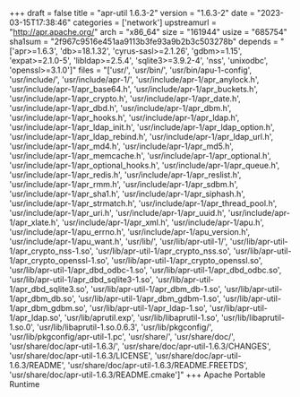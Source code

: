 +++
draft = false
title = "apr-util 1.6.3-2"
version = "1.6.3-2"
date = "2023-03-15T17:38:46"
categories = ['network']
upstreamurl = "http://apr.apache.org/"
arch = "x86_64"
size = "161944"
usize = "685754"
sha1sum = "2f967c9516e451aa9113b3fe93a9b2b3c503278b"
depends = "['apr>=1.6.3', 'db>=18.1.32', 'cyrus-sasl>=2.1.26', 'gdbm>=1.15', 'expat>=2.1.0-5', 'libldap>=2.5.4', 'sqlite3>=3.9.2-4', 'nss', 'unixodbc', 'openssl>=3.1.0']"
files = "['usr/', 'usr/bin/', 'usr/bin/apu-1-config', 'usr/include/', 'usr/include/apr-1/', 'usr/include/apr-1/apr_anylock.h', 'usr/include/apr-1/apr_base64.h', 'usr/include/apr-1/apr_buckets.h', 'usr/include/apr-1/apr_crypto.h', 'usr/include/apr-1/apr_date.h', 'usr/include/apr-1/apr_dbd.h', 'usr/include/apr-1/apr_dbm.h', 'usr/include/apr-1/apr_hooks.h', 'usr/include/apr-1/apr_ldap.h', 'usr/include/apr-1/apr_ldap_init.h', 'usr/include/apr-1/apr_ldap_option.h', 'usr/include/apr-1/apr_ldap_rebind.h', 'usr/include/apr-1/apr_ldap_url.h', 'usr/include/apr-1/apr_md4.h', 'usr/include/apr-1/apr_md5.h', 'usr/include/apr-1/apr_memcache.h', 'usr/include/apr-1/apr_optional.h', 'usr/include/apr-1/apr_optional_hooks.h', 'usr/include/apr-1/apr_queue.h', 'usr/include/apr-1/apr_redis.h', 'usr/include/apr-1/apr_reslist.h', 'usr/include/apr-1/apr_rmm.h', 'usr/include/apr-1/apr_sdbm.h', 'usr/include/apr-1/apr_sha1.h', 'usr/include/apr-1/apr_siphash.h', 'usr/include/apr-1/apr_strmatch.h', 'usr/include/apr-1/apr_thread_pool.h', 'usr/include/apr-1/apr_uri.h', 'usr/include/apr-1/apr_uuid.h', 'usr/include/apr-1/apr_xlate.h', 'usr/include/apr-1/apr_xml.h', 'usr/include/apr-1/apu.h', 'usr/include/apr-1/apu_errno.h', 'usr/include/apr-1/apu_version.h', 'usr/include/apr-1/apu_want.h', 'usr/lib/', 'usr/lib/apr-util-1/', 'usr/lib/apr-util-1/apr_crypto_nss-1.so', 'usr/lib/apr-util-1/apr_crypto_nss.so', 'usr/lib/apr-util-1/apr_crypto_openssl-1.so', 'usr/lib/apr-util-1/apr_crypto_openssl.so', 'usr/lib/apr-util-1/apr_dbd_odbc-1.so', 'usr/lib/apr-util-1/apr_dbd_odbc.so', 'usr/lib/apr-util-1/apr_dbd_sqlite3-1.so', 'usr/lib/apr-util-1/apr_dbd_sqlite3.so', 'usr/lib/apr-util-1/apr_dbm_db-1.so', 'usr/lib/apr-util-1/apr_dbm_db.so', 'usr/lib/apr-util-1/apr_dbm_gdbm-1.so', 'usr/lib/apr-util-1/apr_dbm_gdbm.so', 'usr/lib/apr-util-1/apr_ldap-1.so', 'usr/lib/apr-util-1/apr_ldap.so', 'usr/lib/aprutil.exp', 'usr/lib/libaprutil-1.so', 'usr/lib/libaprutil-1.so.0', 'usr/lib/libaprutil-1.so.0.6.3', 'usr/lib/pkgconfig/', 'usr/lib/pkgconfig/apr-util-1.pc', 'usr/share/', 'usr/share/doc/', 'usr/share/doc/apr-util-1.6.3/', 'usr/share/doc/apr-util-1.6.3/CHANGES', 'usr/share/doc/apr-util-1.6.3/LICENSE', 'usr/share/doc/apr-util-1.6.3/README', 'usr/share/doc/apr-util-1.6.3/README.FREETDS', 'usr/share/doc/apr-util-1.6.3/README.cmake']"
+++
Apache Portable Runtime